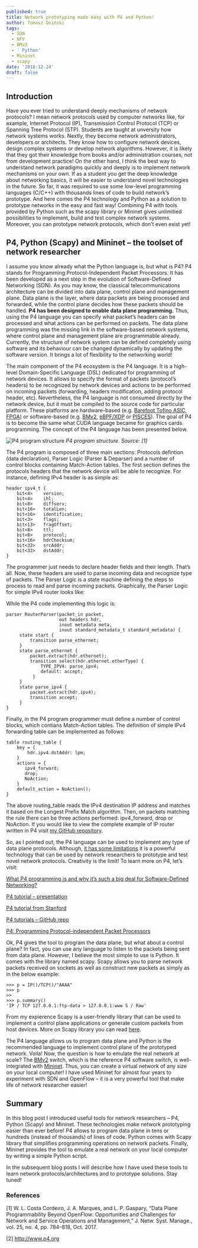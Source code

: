 ```yaml
---
published: true
title: Network prototyping made easy with P4 and Python!
author: Tomasz Osiński
tags:
  - SDN
  - NFV
  - BMv2
  - ' Python'
  - Mininet
  - scapy
date: '2018-12-24'
draft: false
---
```

## Introduction ##

Have you ever tried to understand deeply mechanisms of network protocols? I mean network protocols used by computer networks like, for example, Internet Protocol (IP), Transmission Control Protocol (TCP) or Spanning Tree Protocol (STP). Students are taught at unversity how network systems works. Nextly, they become network administrators, developers or architects. They know how to configure network devices, design complex systems or develop network algorithms. However, it is likely that they got their knowledge from books and/or administration courses, not from development practice! On the other hand, I think the best way to understand network paradigms quickly and deeply is to implement network mechanisms on your own. If as a student you get the deep knowledge about networking basics, it will be easier to understand novel technologies in the future. So far, it was required to use some low-level programming languages (C/C++) with thousands lines of code to build network’s prototype. And here comes the P4 technology and Python as a solution to prototype networks in the easy and fast way! Combining P4 with tools provided by Python such as the scapy library or Mininet gives unlimitied possibilities to implement, build and test complex network systems. Moreover, you can prototype network protocols, which don’t even exist yet!

## P4, Python (Scapy) and Mininet – the toolset of network researcher ##

I assume you know already what the Python language is, but what is P4? P4 stands for Programming Protocol-Independent Packet Processors. It has been developed as a next step in the evolution of Software-Defined Networking (SDN). As you may know, the classical telecommunications architecture can be divided into data plane, control plane and management plane. Data plane is the layer, where data packets are being processed and forwarded, while the control plane decides how these packets should be handled. **P4 has been designed to enable data plane programming.** Thus, using the P4 language you can specify what packet’s headers can be processed and what actions can be performed on packets. The data plane programming was the missing link in the software-based network systems, where control plane and management plane are programmable already. Currently, the structure of network system can be defined completely using software and its behaviour can be changed dynamically by updating the software version. It brings a lot of flexibility to the networking world!

The main component of the P4 ecosystem is the P4 language. It is a high-level Domain-Specific Language (DSL) dedicated for programming of network devices. It allows to specify the format of packets (protocol’s headers) to be recognized by network devices and actions to be performed on incoming packets (forwarding, headers modification, adding protocol header, etc). Nevertheless, the P4 language is not consumed directly by the network device, but it must be compiled to the source code for particular platform. These platforms are hardware-based (e.g. [Barefoot Tofino ASIC](https://www.barefootnetworks.com/products/brief-tofino/), [FPGA](https://p4.org/p4/p4-netfpga-a-low-cost-solution-for-testing-p4-programs-in-hardware.html)) or software-based (e.g. [BMv2](https://github.com/p4lang/behavioral-model), [eBPF/XDP](https://github.com/vmware/p4c-xdp) or [PISCES](http://pisces.cs.princeton.edu/)). The goal of P4 is to become the same what CUDA language became for graphics cards programming. The concept of the P4 language has been presented below.

![P4 program structure](https://osinstom.github.io/img/p4-program-structure.jpg)
_P4 program structure. Source: [1]_

The P4 program is composed of three main sections: Protocols defintion (data declaration), Parser Logic (Parser & Deparser) and a number of control blocks containing Match-Action tables. The first section defines the protocols headers that the network device will be able to recognize. For instance, defining IPv4 header is as simple as:

```
header ipv4_t {
    bit<4>    version;
    bit<4>    ihl;
    bit<8>    diffserv;
    bit<16>   totalLen;
    bit<16>   identification;
    bit<3>    flags;
    bit<13>   fragOffset;
    bit<8>    ttl;
    bit<8>    protocol;
    bit<16>   hdrChecksum;
    bit<32>   srcAddr;
    bit<32>   dstAddr;
}
```

The programmer just needs to declare header fields and their length. That’s all. Now, these headers are used to parse incoming data and recognize type of packets. The Parser Logic is a state machine defining the steps to process to read and parse incoming packets. Graphically, the Parser Logic for simple IPv4 router looks like:

While the P4 code implementing this logic is:

```
parser RouterParser(packet_in packet,
                    out headers hdr,
                    inout metadata meta,
                    inout standard_metadata_t standard_metadata) {
     state start {
         transition parse_ethernet;
     }
     state parse_ethernet {
         packet.extract(hdr.ethernet);
         transition select(hdr.ethernet.etherType) {
             TYPE_IPV4: parse_ipv4;
             default: accept;
          }
     }
     state parse_ipv4 {
         packet.extract(hdr.ipv4);
         transition accept;
     }
}
```

Finally, in the P4 program programmer must define a number of control blocks, which contians Match-Action tables. The definition of simple IPv4 forwarding table can be implemented as follows:

```
table routing_table {
    key = {
        hdr.ipv4.dstAddr: lpm;
    }
    actions = {
       ipv4_forward;
       drop;
       NoAction;
    }
    default_action = NoAction();
}
```

The above routing_table reads the IPv4 destination IP address and matches it based on the Longest Prefix Match algorithm. Then, on packets matching the rule there can be three actions performed: ipv4_forward, drop or NoAction. If you would like to view the complete example of IP router written in P4 visit [my GitHub repository](https://github.com/osinstom/p4-demos/blob/master/ip-routing/p4include/router.p4).

So, as I pointed out, the P4 language can be used to implement any type of data plane protocols. Although, [it has some limitations](https://blogs.vmware.com/research/2017/04/07/programming-networks-p4/) it is a powerful technology that can be used by network researchers to prototype and test novel network protocols. Creativity is the limit! To learn more on P4, let’s visit:

[What P4 programming is and why it’s such a big deal for Software-Defined Networking?](https://www.networkworld.com/article/3163496/cloud-computing/what-p4-programming-is-and-why-it-s-such-a-big-deal-for-software-defined-networking.html)

[P4 tutorial – presentation](https://p4.org/assets/P4_tutorial_01_basics.gslide.pdf)

[P4 tutorial from Stanford](https://cs344-stanford.github.io/deliverables/p4-mininet/)

[P4 tutorials – GitHub repo](https://github.com/p4lang/tutorials)

[P4: Programming Protocol-independent Packet Processors](https://www.sigcomm.org/sites/default/files/ccr/papers/2014/July/0000000-0000004.pdf)

Ok, P4 gives the tool to program the data plane, but what about a control plane? In fact, you can use any language to listen to the packets being sent from data plane. However, I believe the most simple to use is Python. It comes with the library named scapy. Scapy allows you to parse network packets received on sockets as well as construct  new packets as simply as in the below example:

```
>>> p = IP()/TCP()/"AAAA"
>>> p
>>
>>> p.summary()
'IP / TCP 127.0.0.1:ftp-data > 127.0.0.1:www S / Raw'
```

From my expierence Scapy is a user-friendly library that can be used to implement a control plane applications or generate custom packets from host devices. More on Scapy library you can read [here](https://scapy.readthedocs.io/en/latest/introduction.html).

The P4 language allows us to program data plane and Python is the recommended language to implement control plane of the prototyped network. Voila! Now, the question is how to emulate the real network at scale? The [BMv2](https://github.com/p4lang/behavioral-model) switch, which is the reference P4 software switch, is well-integrated with [Mininet](http://mininet.org/). Thus, you can create a virtual network of any size on your local computer! I have used Mininet for almost four years to experiment with SDN and OpenFlow – it is a very powerful tool that make life of network researcher easier!

## Summary

In this blog post I introduced useful tools for network researchers – P4, Python (Scapy) and Mininet. These technologies make network prototyping easier than ever before! P4 allows to program data plane in tens or hundreds (instead of thousands) of lines of code. Python comes with Scapy library that simplifies programming operations on network packets. Finally, Mininet provides the tool to emulate a real network on your local computer by writing a simple Python script.

In the subsequent blog posts I will describe how I have used these tools to learn network protocols/architectures and to prototype solutions. Stay tuned!

### References

[1] W. L. Costa Cordeıro, J. A. Marques, and L. P. Gaspary, “Data Plane Programmability Beyond OpenFlow: Opportunities and Challenges for Network and Service Operations and Management,” J. Netw. Syst. Manage., vol. 25, no. 4, pp. 784–818, Oct. 2017.

[2] http://www.p4.org
